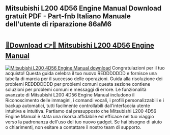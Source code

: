 ## Mitsubishi L200 4D56 Engine Manual Download gratuit PDF - Part-fnb Italiano Manuale dell'utente di riparazione 86aM6

# <h2><a href="http://dfbihrn.blite.top/?on=Mitsubishi+L200+4D56+Engine+Manual">🔗Download 👉🔴 Mitsubishi L200 4D56 Engine Manual</a></h2>

[![Mitsubishi L200 4D56 Engine Manual download](https://i.imgur.com/lujVjoI.png)](http://dfbihrn.blite.top/?on=Mitsubishi+L200+4D56+Engine+Manual)
Congratulazioni per il tuo acquisto! Questa guida celebra il tuo nuovo REDDDDDDD e fornisce una tabella di marcia per il successo delle operazioni. Guida alla risoluzione dei problemi REDDDDDDD per problemi comuni questa sezione contiene soluzioni per problemi comuni e messaggi di errore. Le funzionalità avanzate di Mitsubishi L200 4D56 Engine Manual includono il Riconoscimento delle immagini, i comandi vocali, i profili personalizzabili e i backup automatici, tutti facilmente controllabili dall'interfaccia utente intuitiva e intuitiva. Partiamo dal presupposto che Mitsubishi L200 4D56 Engine Manual è stata una risorsa affidabile ed efficace nel tuo viaggio verso la padronanza dell'uso del tuo nuovo gadget. Se hai bisogno di aiuto o chiarimenti, non esitare a contattare il nostro team di supporto.
